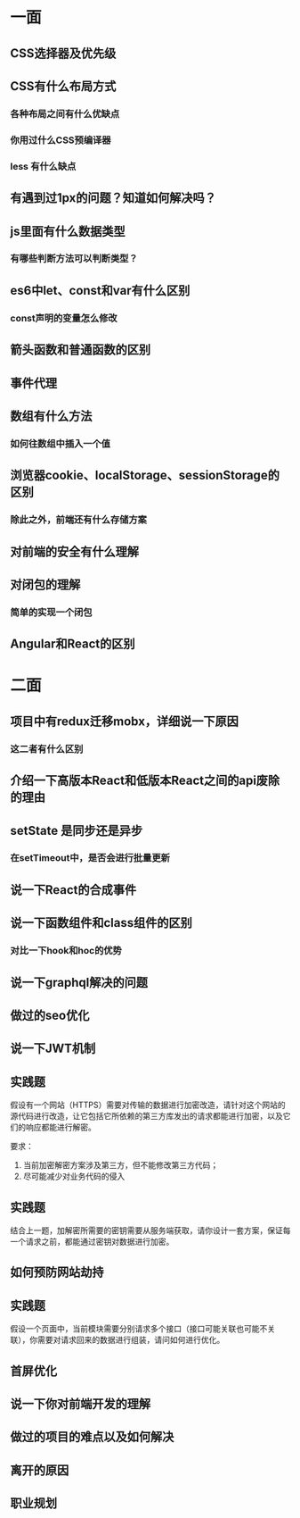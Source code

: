 # 一面

## CSS选择器及优先级

## CSS有什么布局方式

### 各种布局之间有什么优缺点

### 你用过什么CSS预编译器

### less 有什么缺点

## 有遇到过1px的问题？知道如何解决吗？

## js里面有什么数据类型

### 有哪些判断方法可以判断类型？

## es6中let、const和var有什么区别

### const声明的变量怎么修改

## 箭头函数和普通函数的区别

## 事件代理

## 数组有什么方法

### 如何往数组中插入一个值

## 浏览器cookie、localStorage、sessionStorage的区别

### 除此之外，前端还有什么存储方案

## 对前端的安全有什么理解

## 对闭包的理解

### 简单的实现一个闭包

## Angular和React的区别



# 二面

## 项目中有redux迁移mobx，详细说一下原因

### 这二者有什么区别

## 介绍一下高版本React和低版本React之间的api废除的理由

## setState 是同步还是异步

### 在setTimeout中，是否会进行批量更新

## 说一下React的合成事件

## 说一下函数组件和class组件的区别

### 对比一下hook和hoc的优势

## 说一下graphql解决的问题

## 做过的seo优化

## 说一下JWT机制

## 实践题

假设有一个网站（HTTPS）需要对传输的数据进行加密改造，请针对这个网站的源代码进行改造，让它包括它所依赖的第三方库发出的请求都能进行加密，以及它们的响应都能进行解密。

要求：

1.  当前加密解密方案涉及第三方，但不能修改第三方代码；
2.  尽可能减少对业务代码的侵入

## 实践题

结合上一题，加解密所需要的密钥需要从服务端获取，请你设计一套方案，保证每一个请求之前，都能通过密钥对数据进行加密。

## 如何预防网站劫持

## 实践题

假设一个页面中，当前模块需要分别请求多个接口（接口可能关联也可能不关联），你需要对请求回来的数据进行组装，请问如何进行优化。

## 首屏优化

## 说一下你对前端开发的理解

## 做过的项目的难点以及如何解决

## 离开的原因

## 职业规划



